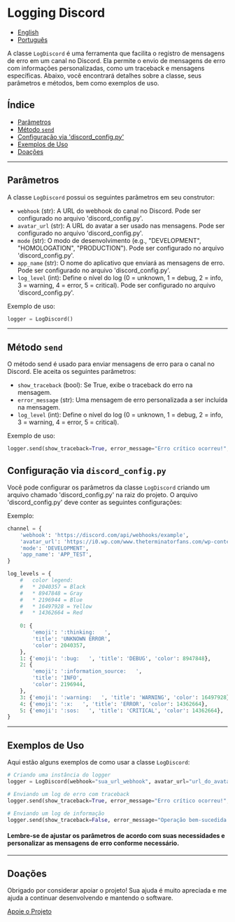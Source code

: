 # Logging Discord

- [English](README.md)
- [Português](README-pt.md)

A classe `LogDiscord` é uma ferramenta que facilita o registro de mensagens de erro em um canal no Discord. Ela permite o envio de mensagens de erro com informações personalizadas, como um traceback e mensagens específicas. Abaixo, você encontrará detalhes sobre a classe, seus parâmetros e métodos, bem como exemplos de uso.

## Índice

- [Parâmetros](#parâmetros)
- [Método `send`](#método-send)
- [Configuração via 'discord_config.py'](#configuração-via-discord_configpy)
- [Exemplos de Uso](#exemplos-de-uso)
- [Doações](#doações)

---

## Parâmetros

A classe `LogDiscord` possui os seguintes parâmetros em seu construtor:

- `webhook` (str): A URL do webhook do canal no Discord. Pode ser configurado no arquivo 'discord_config.py'.
- `avatar_url` (str): A URL do avatar a ser usado nas mensagens. Pode ser configurado no arquivo 'discord_config.py'.
- `mode` (str): O modo de desenvolvimento (e.g., "DEVELOPMENT", "HOMOLOGATION", "PRODUCTION"). Pode ser configurado no arquivo 'discord_config.py'.
- `app_name` (str): O nome do aplicativo que enviará as mensagens de erro. Pode ser configurado no arquivo 'discord_config.py'.
- `log_level` (int): Define o nível do log (0 = unknown, 1 = debug, 2 = info, 3 = warning, 4 = error, 5 = critical). Pode ser configurado no arquivo 'discord_config.py'.

Exemplo de uso:

```python
logger = LogDiscord()
```

---

## Método `send`

O método send é usado para enviar mensagens de erro para o canal no Discord.
Ele aceita os seguintes parâmetros:

* `show_traceback` (bool): Se True, exibe o traceback do erro na mensagem.
* `error_message` (str): Uma mensagem de erro personalizada a ser incluída na mensagem.
* `log_level` (int): Define o nível do log (0 = unknown, 1 = debug, 2 = info, 3 = warning, 4 = error, 5 = critical).

Exemplo de uso:

```python
logger.send(show_traceback=True, error_message="Erro crítico ocorreu!", log_level=5)
```

## Configuração via `discord_config.py`

Você pode configurar os parâmetros da classe `LogDiscord` criando um arquivo
chamado 'discord_config.py' na raiz do projeto. O arquivo 'discord_config.py'
deve conter as seguintes configurações:

Exemplo:

```python
channel = {
    'webhook': 'https://discord.com/api/webhooks/example',
    'avatar_url': 'https://i0.wp.com/www.theterminatorfans.com/wp-content/uploads/2012/09/the-terminator3.jpg?resize=900%2C450&ssl=1',
    'mode': 'DEVELOPMENT',
    'app_name': 'APP_TEST',
}

log_levels = {
    #   color legend:
    #   * 2040357 = Black
    #   * 8947848 = Gray
    #   * 2196944 = Blue
    #   * 16497928 = Yellow
    #   * 14362664 = Red
    
    0: {
        'emoji': ':thinking:   ',
        'title': 'UNKNOWN ERROR',
        'color': 2040357,
    },
    1: {'emoji': ':bug:   ', 'title': 'DEBUG', 'color': 8947848},
    2: {
        'emoji': ':information_source:   ',
        'title': 'INFO',
        'color': 2196944,
    },
    3: {'emoji': ':warning:   ', 'title': 'WARNING', 'color': 16497928},
    4: {'emoji': ':x:   ', 'title': 'ERROR', 'color': 14362664},
    5: {'emoji': ':sos:   ', 'title': 'CRITICAL', 'color': 14362664},
}
```

---

## Exemplos de Uso

Aqui estão alguns exemplos de como usar a classe `LogDiscord`:

```python
# Criando uma instância do logger
logger = LogDiscord(webhook="sua_url_webhook", avatar_url="url_do_avatar", mode="DEVELOPMENT", app_name="MeuApp")

# Enviando um log de erro com traceback
logger.send(show_traceback=True, error_message="Erro crítico ocorreu!", log_level=5)

# Enviando um log de informação
logger.send(show_traceback=False, error_message="Operação bem-sucedida.", log_level=2)
```

#### Lembre-se de ajustar os parâmetros de acordo com suas necessidades e personalizar as mensagens de erro conforme necessário.

---

## Doações

Obrigado por considerar apoiar o projeto! Sua ajuda é muito apreciada e me ajuda a continuar desenvolvendo e mantendo o software.

[Apoie o Projeto](https://logging-discord.readthedocs.io/en/latest/#support-the-project)
